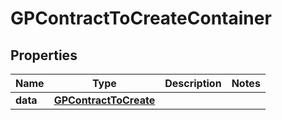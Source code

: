 

# GPContractToCreateContainer


## Properties

| Name | Type | Description | Notes |
|------------ | ------------- | ------------- | -------------|
|**data** | [**GPContractToCreate**](GPContractToCreate.md) |  |  |




